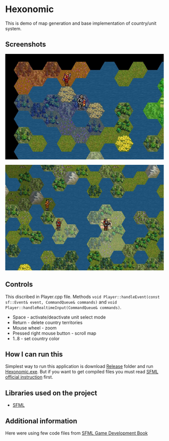 # Hexonomic

This is demo of map generation and base implementation of country/unit system.

## Screenshots

<p align="center">
  <img src="./Screenshots/picture0.JPG" alt="Sorry, picture0 was lost somewhere far away"
       width="650" height="335">
</p>

<p align="center">
  <img src="./Screenshots/picture1.JPG" alt="Sorry, picture1 was lost somewhere far away"
       width="650" height="335">
</p>

## Controls

This discribed in Player.cpp file. Methods `void Player::handleEvent(const sf::Event& event, CommandQueue& commands)` and `void Player::handleRealtimeInput(CommandQueue& commands)`.

 - Space - activate/deactivate unit select mode
 - Return - delete country territories
 - Mouse wheel - zoom
 - Pressed right mouse button - scroll map
 - 1..8 - set country color

## How I can run this

Simplest way to run this application is download [Release](https://github.com/apsect/Hexonomic/tree/master/Release) folder and run [Hexonomic.exe](https://github.com/apsect/Hexonomic/blob/master/Release/Hexonomic.exe). But if you want to get compiled files you must read [SFML official instruction](https://www.sfml-dev.org/tutorials/2.4/start-vc.php) first.

## Libraries used on the project

* [SFML](https://github.com/SFML/SFML)

## Additional information

Here were using few code files from [SFML Game Development Book](https://github.com/SFML/SFML-Game-Development-Book)
